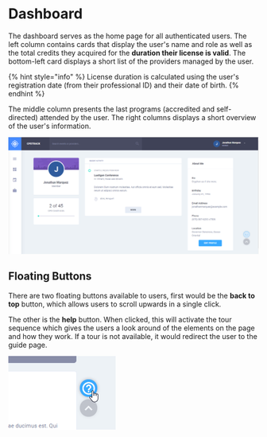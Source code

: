 # Dashboard

The dashboard serves as the home page for all authenticated users. The left column contains cards that display the user's name and role as well as the total credits they acquired for the **duration their license is valid**. The bottom-left card displays a short list of the providers managed by the user.

{% hint style="info" %}
License duration is calculated using the user's registration date \(from their professional ID\) and their date of birth.
{% endhint %}

The middle column presents the last programs \(accredited and self-directed\) attended by the user. The right columns displays a short overview of the user's information.

![](../../.gitbook/assets/app-03-dashboard.png)

## Floating Buttons

There are two floating buttons available to users, first would be the **back to top** button, which allows users to scroll upwards in a single click.

The other is the **help** button. When clicked, this will activate the tour sequence which gives the users a look around of the elements on the page and how they work. If a tour is not available, it would redirect the user to the guide page.

![](../../.gitbook/assets/app-05-float.png)

